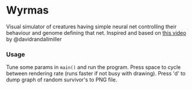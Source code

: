 # Wyrmas

Visual simulator of creatures having simple neural net controlling their behaviour and genome defining that net.
Inspired and based on [this video](https://www.youtube.com/watch?v=N3tRFayqVtk) by @davidrandallmiller

### Usage
Tune some params in `main()` and run the program.
Press space to cycle between rendering rate (runs faster if not busy with drawing).
Press 'd' to dump graph of random survivor's to PNG file.



